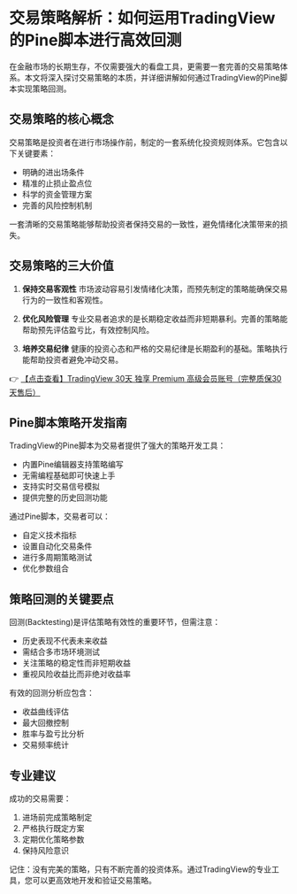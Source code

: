 # 交易策略解析：如何运用TradingView的Pine脚本进行高效回测

在金融市场的长期生存，不仅需要强大的看盘工具，更需要一套完善的交易策略体系。本文将深入探讨交易策略的本质，并详细讲解如何通过TradingView的Pine脚本实现策略回测。

## 交易策略的核心概念

交易策略是投资者在进行市场操作前，制定的一套系统化投资规则体系。它包含以下关键要素：

- 明确的进出场条件
- 精准的止损止盈点位
- 科学的资金管理方案
- 完善的风险控制机制

一套清晰的交易策略能够帮助投资者保持交易的一致性，避免情绪化决策带来的损失。

## 交易策略的三大价值

1. **保持交易客观性**
   市场波动容易引发情绪化决策，而预先制定的策略能确保交易行为的一致性和客观性。

2. **优化风险管理**
   专业交易者追求的是长期稳定收益而非短期暴利。完善的策略能帮助预先评估盈亏比，有效控制风险。

3. **培养交易纪律**
   健康的投资心态和严格的交易纪律是长期盈利的基础。策略执行能帮助投资者避免冲动交易。

👉 [【点击查看】TradingView 30天 独享 Premium 高级会员账号（完整质保30天售后）](https://bit.ly/TradingView-Pro)

## Pine脚本策略开发指南

TradingView的Pine脚本为交易者提供了强大的策略开发工具：

- 内置Pine编辑器支持策略编写
- 无需编程基础即可快速上手
- 支持实时交易信号模拟
- 提供完整的历史回测功能

通过Pine脚本，交易者可以：
- 自定义技术指标
- 设置自动化交易条件
- 进行多周期策略测试
- 优化参数组合

## 策略回测的关键要点

回测(Backtesting)是评估策略有效性的重要环节，但需注意：

- 历史表现不代表未来收益
- 需结合多市场环境测试
- 关注策略的稳定性而非短期收益
- 重视风险收益比而非绝对收益率

有效的回测分析应包含：
- 收益曲线评估
- 最大回撤控制
- 胜率与盈亏比分析
- 交易频率统计

## 专业建议

成功的交易需要：
1. 进场前完成策略制定
2. 严格执行既定方案
3. 定期优化策略参数
4. 保持风险意识

记住：没有完美的策略，只有不断完善的投资体系。通过TradingView的专业工具，您可以更高效地开发和验证交易策略。